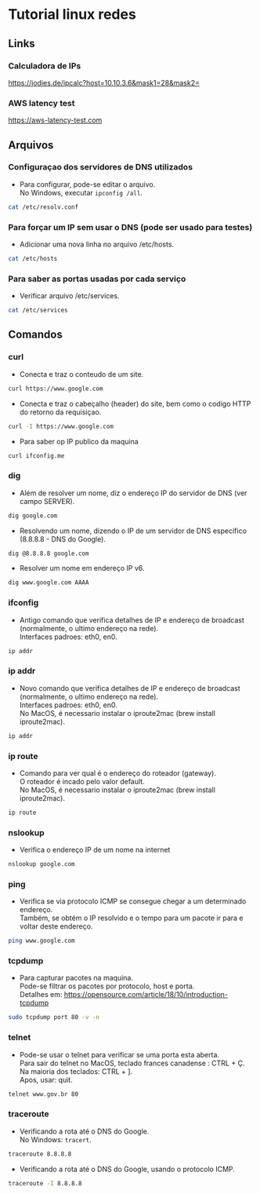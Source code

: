 # Tutorial linux redes

## Links

### Calculadora de IPs
https://jodies.de/ipcalc?host=10.10.3.6&mask1=28&mask2=

### AWS latency test
https://aws-latency-test.com


## Arquivos

### Configuraçao dos servidores de DNS utilizados
- Para configurar, pode-se editar o arquivo. <br>
  No Windows, executar ```ipconfig /all```.
```sh
cat /etc/resolv.conf
```

### Para forçar um IP sem usar o DNS (pode ser usado para testes)
- Adicionar uma nova linha no arquivo /etc/hosts.
```sh
cat /etc/hosts
```

### Para saber as portas usadas por cada serviço
- Verificar arquivo /etc/services.
```sh
cat /etc/services
```


## Comandos

### curl
- Conecta e traz o conteudo de um site.
```sh
curl https://www.google.com
```

- Conecta e traz o cabeçalho (header) do site, bem como o codigo HTTP do retorno da requisiçao.
```sh
curl -I https://www.google.com
```

- Para saber op IP publico da maquina
```sh
curl ifconfig.me
```

### dig
- Além de resolver um nome, diz o endereço IP do servidor de DNS (ver campo SERVER).
```sh
dig google.com
```

- Resolvendo um nome, dizendo o IP de um servidor de DNS especifico (8.8.8.8 - DNS do Google).
```sh
dig @8.8.8.8 google.com
```

- Resolver um nome em endereço IP v6.
```sh
dig www.google.com AAAA
```

### ifconfig
- Antigo comando que verifica detalhes de IP e endereço de broadcast (normalmente, o ultimo endereço na rede). <br>
  Interfaces padroes: eth0, en0.
```sh
ip addr
```

### ip addr
- Novo comando que verifica detalhes de IP e endereço de broadcast (normalmente, o ultimo endereço na rede). <br>
  Interfaces padroes: eth0, en0. <br>
  No MacOS, é necessario instalar o iproute2mac (brew install iproute2mac).
```sh
ip addr
```

### ip route
- Comando para ver qual é o endereço do roteador (gateway). <br>
  O roteador é incado pelo valor default. <br>
  No MacOS, é necessario instalar o iproute2mac (brew install iproute2mac).
```sh
ip route
```

### nslookup
- Verifica o endereço IP de um nome na internet
```sh
nslookup google.com
```

### ping
- Verifica se via protocolo ICMP se consegue chegar a um determinado endereço. <br>
  Também, se obtém o IP resolvido e o tempo para um pacote ir para e voltar deste endereço.
```sh
ping www.google.com
```

### tcpdump
- Para capturar pacotes na maquina. <br>
  Pode-se filtrar os pacotes por protocolo, host e porta. <br>
  Detalhes em: https://opensource.com/article/18/10/introduction-tcpdump
```sh
sudo tcpdump port 80 -v -n
```

### telnet
- Pode-se usar o telnet para verificar se uma porta esta aberta. <br>
  Para sair do telnet no MacOS, teclado frances canadense : CTRL + Ç. <br>
  Na maioria dos teclados: CTRL + ]. <br>
  Apos, usar: quit.
```sh
telnet www.gov.br 80
```

### traceroute
- Verificando a rota até o DNS do Google. <br>
  No Windows: ```tracert```.
```sh
traceroute 8.8.8.8
```

- Verificando a rota até o DNS do Google, usando o protocolo ICMP.
```sh
traceroute -I 8.8.8.8
```

